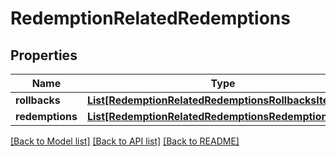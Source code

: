 # RedemptionRelatedRedemptions


## Properties
Name | Type | Description | Notes
------------ | ------------- | ------------- | -------------
**rollbacks** | [**List[RedemptionRelatedRedemptionsRollbacksItem]**](RedemptionRelatedRedemptionsRollbacksItem.md) |  | [optional] 
**redemptions** | [**List[RedemptionRelatedRedemptionsRedemptionsItem]**](RedemptionRelatedRedemptionsRedemptionsItem.md) |  | [optional] 

[[Back to Model list]](../README.md#documentation-for-models) [[Back to API list]](../README.md#documentation-for-api-endpoints) [[Back to README]](../README.md)


